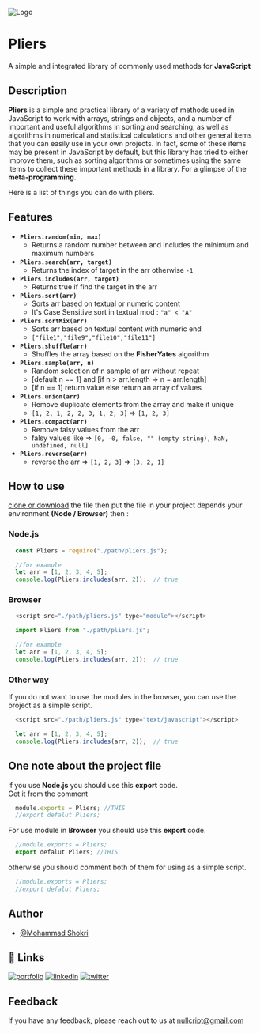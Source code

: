 
![Logo](https://i.ibb.co/TBD1xMn/pliers-Logo.png)


# Pliers

A simple and integrated library of commonly used methods for **JavaScript**


## Description

**Pliers** is a simple and practical library of a variety of methods used in JavaScript to work with arrays, strings and objects, and a number of important and useful algorithms in sorting and searching, as well as algorithms in numerical and statistical calculations and other general items that you can easily use in your own projects.
In fact, some of these items may be present in JavaScript by default, but this library has tried to either improve them, such as sorting algorithms or sometimes using the same items to collect these important methods in a library. For a glimpse of the **meta-programming**.

Here is a list of things you can do with pliers.


## Features

- **`Pliers.random(min, max)`**
    - Returns a random number between and includes the minimum and maximum numbers
- **`Pliers.search(arr, target)`**
    - Returns the index of target in the arr otherwise `-1`
- **`Pliers.includes(arr, target)`**
    - Returns true if find the target in the arr
- **`Pliers.sort(arr)`**
    - Sorts arr based on textual or numeric content
    - It's Case Sensitive sort in textual mod : `"a" < "A"`
- **`Pliers.sortMix(arr)`**
    - Sorts arr based on textual content with numeric end
    - `["file1","file9","file10","file11"]`
- **`Pliers.shuffle(arr)`**
    - Shuffles the array based on the **FisherYates** algorithm
- **`Pliers.sample(arr, n)`**
    - Random selection of n sample of arr without repeat 
    - [default n == 1] and [if n > arr.length => n = arr.length]
    - [if n == 1] return value else return an array of values
- **`Pliers.union(arr)`**
    - Remove duplicate elements from the array and make it unique
    - `[1, 2, 1, 2, 2, 3, 1, 2, 3]` => `[1, 2, 3]`
- **`Pliers.compact(arr)`**
    - Remove falsy values from the arr 
    - falsy values like => `[0, -0, false, "" (empty string), NaN, undefined, null]`
- **`Pliers.reverse(arr)`**
    - reverse the arr => `[1, 2, 3]` => `[3, 2, 1]`


## How to use

[clone or download](https://github.com/nullcript/pliers) the file then
put the file in your project depends your environment  **(Node / Browser)**
then :

### Node.js

```javascript
  const Pliers = require("./path/pliers.js");

  //for example
  let arr = [1, 2, 3, 4, 5];
  console.log(Pliers.includes(arr, 2));  // true
```


### Browser

```javascript
  <script src="./path/pliers.js" type="module"></script>
```


```javascript
  import Pliers from "./path/pliers.js";

  //for example
  let arr = [1, 2, 3, 4, 5];
  console.log(Pliers.includes(arr, 2));  // true
```

### Other way
If you do not want to use the modules in the browser, you can use the project as a simple script.

```javascript
  <script src="./path/pliers.js" type="text/javascript"></script>
```

```javascript
  let arr = [1, 2, 3, 4, 5];
  console.log(Pliers.includes(arr, 2));  // true
```


## One note about the project file

if you use **Node.js** you should use this **export** code.  
Get it from the comment

```javascript
  module.exports = Pliers; //THIS
  //export defalut Pliers;
```

For use module in **Browser** you should use this **export** code.

```javascript
  //module.exports = Pliers;
  export defalut Pliers; //THIS
```
otherwise you should comment both of them for using as a simple script.

```javascript
  //module.exports = Pliers;
  //export defalut Pliers;
```

## Author

- [@Mohammad Shokri](https://www.github.com/nullcript)


## 🔗 Links
[![portfolio](https://img.shields.io/badge/my_portfolio-000?style=for-the-badge&logo=ko-fi&logoColor=white)](https://github.com/nullcript)
[![linkedin](https://img.shields.io/badge/linkedin-0A66C2?style=for-the-badge&logo=linkedin&logoColor=white)](https://www.linkedin.com/in/nullcript)
[![twitter](https://img.shields.io/badge/twitter-1DA1F2?style=for-the-badge&logo=twitter&logoColor=white)](https://twitter.com/nullcript)


## Feedback

If you have any feedback, please reach out to us at nullcript@gmail.com

